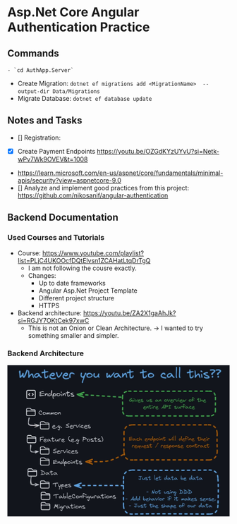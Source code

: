 # Asp.Net Core Angular Authentication Practice

## Commands

	- `cd AuthApp.Server`
- Create Migration: `dotnet ef migrations add <MigrationName>  --output-dir Data/Migrations`
- Migrate Database: `dotnet ef database update`

## Notes and Tasks

- [] Registration: 
- [x] Create Payment Endpoints https://youtu.be/OZGdKYzUYvU?si=Netk-wPv7Wk9OVEV&t=1008
- https://learn.microsoft.com/en-us/aspnet/core/fundamentals/minimal-apis/security?view=aspnetcore-9.0
- [] Analyze and implement good practices from this project: <https://github.com/nikosanif/angular-authentication>

## Backend Documentation

### Used Courses and Tutorials

- Course: <https://www.youtube.com/playlist?list=PLjC4UKOOcfDQtElvsn1ZCAHatLtqDrTgQ>
	- I am not following the cousre exactly.
	- Changes:
		- Up to date frameworks
		- Angular Asp.Net Project Template
		- Different project structure
		- HTTPS
- Backend architecture: <https://youtu.be/ZA2X1gaAhJk?si=RGJY7OKtCek97xwC>
	- This is not an Onion or Clean Architecture. -> I wanted to try something smaller and simpler.


### Backend Architecture

![Architecture](architecture.jpg)